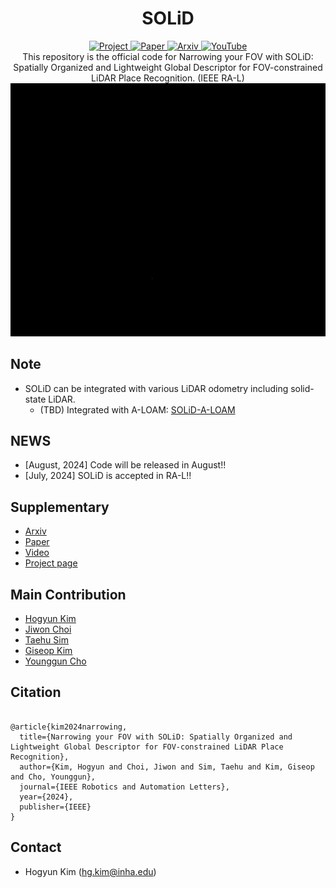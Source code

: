 <div align="center">
  <h1>SOLiD</h1>
  <a href="https://sites.google.com/view/lidar-solid">
    <img src="https://github.com/sparolab/Joint_ID/blob/main/fig/badges/badge-website.svg" alt="Project" />
  </a>
  <a href="https://ieeexplore.ieee.org/abstract/document/10629042">
    <img src="https://img.shields.io/badge/Paper-PDF-yellow" alt="Paper" />
  </a>
  <a href="https://arxiv.org/abs/2408.07330">
    <img src="https://img.shields.io/badge/arXiv-2408.07330-b31b1b.svg?style=flat-square" alt="Arxiv" />
  </a>
  <a href="https://www.youtube.com/watch?v=4sAWWfZTwLs">
    <img src="https://badges.aleen42.com/src/youtube.svg" alt="YouTube" />
  </a>
  <div>
    This repository is the official code for Narrowing your FOV with SOLiD: Spatially Organized and Lightweight Global Descriptor for FOV-constrained LiDAR Place Recognition. (IEEE RA-L)
  </div>
</div>
 
<div align="center">
  <img src="fig/kitti05_solid.gif" alt="LiDAR GIF" />
</div>

## Note
* SOLiD can be integrated with various LiDAR odometry including solid-state LiDAR.
	* (TBD) Integrated with A-LOAM: [SOLiD-A-LOAM](https://github.com/sparolab/SOLiD-A-LOAM.git)

## NEWS
* [August, 2024] Code will be released in August!!
* [July, 2024] SOLiD is accepted in RA-L!!

## Supplementary
* [Arxiv](https://arxiv.org/abs/2408.07330#)
* [Paper](https://ieeexplore.ieee.org/abstract/document/10629042)
* [Video](https://www.youtube.com/watch?v=4sAWWfZTwLs)
* [Project page](https://sites.google.com/view/lidar-solid)

## Main Contribution
* [Hogyun Kim](https://scholar.google.com/citations?user=t5UEbooAAAAJ&hl=ko)
* [Jiwon Choi](https://scholar.google.com/citations?user=wL8VdUMAAAAJ&hl=ko)
* [Taehu Sim](https://scholar.google.com/citations?user=UPg-JuQAAAAJ&hl=ko)
* [Giseop Kim](https://scholar.google.com/citations?user=9mKOLX8AAAAJ&hl=ko)
* [Younggun Cho](https://scholar.google.com/citations?user=W5MOKWIAAAAJ&hl=ko)

## Citation
<pre>
<code>
@article{kim2024narrowing,
  title={Narrowing your FOV with SOLiD: Spatially Organized and Lightweight Global Descriptor for FOV-constrained LiDAR Place Recognition},
  author={Kim, Hogyun and Choi, Jiwon and Sim, Taehu and Kim, Giseop and Cho, Younggun},
  journal={IEEE Robotics and Automation Letters},
  year={2024},
  publisher={IEEE}
}</code>
</pre>  

## Contact
* Hogyun Kim (hg.kim@inha.edu)
